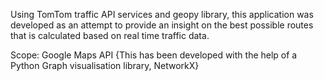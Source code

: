 Using TomTom traffic API services and geopy library, this application was developed as an attempt to provide an insight on the best possible routes that is calculated based on real time traffic data.

Scope: Google Maps API
{This has been developed with the help of a Python Graph visualisation library, NetworkX}
